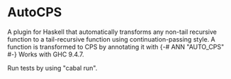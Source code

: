 # AutoCPS
A plugin for Haskell that automatically transforms any non-tail recursive function to a tail-recursive function using continuation-passing style.
A function is transformed to CPS by annotating it with {-# ANN <functionName> "AUTO_CPS" #-}
Works with GHC 9.4.7.

Run tests by using "cabal run".
